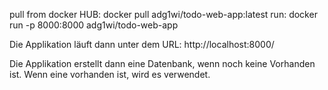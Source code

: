 pull from docker HUB:
    docker pull adg1wi/todo-web-app:latest
run:
    docker run -p 8000:8000 adg1wi/todo-web-app

Die Applikation läuft dann unter dem URL: http://localhost:8000/

Die Applikation erstellt dann eine Datenbank, wenn noch keine Vorhanden ist. Wenn eine vorhanden ist, wird es verwendet.
